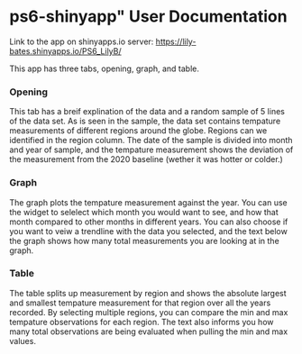 # ps6-shinyapp" User Documentation

Link to the app on shinyapps.io server: https://lily-bates.shinyapps.io/PS6_LilyB/

This app has three tabs, opening, graph, and table. 

### Opening
This tab has a breif explination of the data and a random sample of 5 lines of the data set. As is seen in the sample, the data set contains tempature measurements of different regions around the globe. Regions can we identified in the region column. The date of the sample is divided into month and year of sample, and the tempature measurement shows the deviation of the measurement from the 2020 baseline (wether it was hotter or colder.) 

### Graph
The graph plots the tempature measurement against the year. You can use the widget to selelect which month you would want to see, and how that month compared to other months in different years. You can also choose if you want to veiw a trendline with the data you selected, and the text below the graph shows how many total measurements you are looking at in the graph. 

### Table
The table splits up measurement by region and shows the absolute largest and smallest tempature measurement for that region over all the years recorded. By selecting multiple regions, you can compare the min and max tempature observations for each region. The text also informs you how many total observations are being evaluated when pulling the min and max values. 
